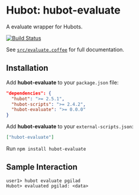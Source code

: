 # Hubot: hubot-evaluate

A evaluate wrapper for Hubots.

[![Build Status](http://img.shields.io/travis/pgilad/hubot-evaluate.svg?style=flat)](https://travis-ci.org/pgilad/hubot-evaluate)

See [`src/evaluate.coffee`](src/evaluate.coffee) for full documentation.

## Installation

Add **hubot-evaluate** to your `package.json` file:

```json
"dependencies": {
  "hubot": ">= 2.5.1",
  "hubot-scripts": ">= 2.4.2",
  "hubot-evaluate": ">= 0.0.0"
}
```

Add **hubot-evaluate** to your `external-scripts.json`:

```json
["hubot-evaluate"]
```

Run `npm install hubot-evaluate`

## Sample Interaction

```
user1> hubot evaluate pgilad
Hubot> evaluated pgilad: <data>
```
